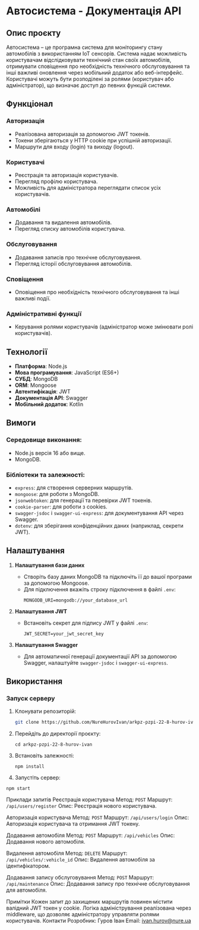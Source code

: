 # Автосистема - Документація API

## Опис проєкту

Автосистема – це програмна система для моніторингу стану автомобілів з використанням IoT сенсорів. Система надає можливість користувачам відслідковувати технічний стан своїх автомобілів, отримувати сповіщення про необхідність технічного обслуговування та інші важливі оновлення через мобільний додаток або веб-інтерфейс. Користувачі можуть бути розподілені за ролями (користувач або адміністратор), що визначає доступ до певних функцій системи.

## Функціонал

### Авторизація
- Реалізована авторизація за допомогою JWT токенів.
- Токени зберігаються у HTTP cookie при успішній авторизації.
- Маршрути для входу (login) та виходу (logout).

### Користувачі
- Реєстрація та авторизація користувачів.
- Перегляд профілю користувача.
- Можливість для адміністратора переглядати список усіх користувачів.

### Автомобілі
- Додавання та видалення автомобілів.
- Перегляд списку автомобілів користувача.
  
### Обслуговування
- Додавання записів про технічне обслуговування.
- Перегляд історії обслуговування автомобілів.

### Сповіщення
- Оповіщення про необхідність технічного обслуговування та інші важливі події.

### Адміністративні функції
- Керування ролями користувачів (адміністратор може змінювати ролі користувачів).

## Технології

- **Платформа**: Node.js
- **Мова програмування**: JavaScript (ES6+)
- **СУБД**: MongoDB
- **ORM**: Mongoose
- **Автентифікація**: JWT
- **Документація API**: Swagger
- **Мобільний додаток**: Kotlin

## Вимоги

### Середовище виконання:
- Node.js версія 16 або вище.
- MongoDB.

### Бібліотеки та залежності:
- `express`: для створення серверних маршрутів.
- `mongoose`: для роботи з MongoDB.
- `jsonwebtoken`: для генерації та перевірки JWT токенів.
- `cookie-parser`: для роботи з cookies.
- `swagger-jsdoc` і `swagger-ui-express`: для документування API через Swagger.
- `dotenv`: для зберігання конфіденційних даних (наприклад, секрети JWT).

## Налаштування

1. **Налаштування бази даних**
   - Створіть базу даних MongoDB та підключіть її до вашої програми за допомогою Mongoose.
   - Для підключення вкажіть строку підключення в файлі `.env`:
     ```
     MONGODB_URI=mongodb://your_database_url
     ```

2. **Налаштування JWT**
   - Встановіть секрет для підпису JWT у файлі `.env`:
     ```
     JWT_SECRET=your_jwt_secret_key
     ```

3. **Налаштування Swagger**
   - Для автоматичної генерації документації API за допомогою Swagger, налаштуйте `swagger-jsdoc` і `swagger-ui-express`.

## Використання

### Запуск серверу
1. Клонувати репозиторій:
   ```bash
   git clone https://github.com/NureHurovIvan/arkpz-pzpi-22-8-hurov-ivan.git
   ```
2. Перейдіть до директорії проєкту:
   ```
   cd arkpz-pzpi-22-8-hurov-ivan
   ```
3. Встановіть залежності:
   ```
   npm install
   ```
4. Запустіть сервер:
```
npm start
```

Приклади запитів
Реєстрація користувача
Метод: `POST`
Маршрут: `/api/users/register`
Опис: Реєстрація нового користувача.

Авторизація користувача
Метод: `POST`
Маршрут: `/api/users/login`
Опис: Авторизація користувача та отримання JWT токену.

Додавання автомобіля
Метод: `POST`
Маршрут: `/api/vehicles`
Опис: Додавання нового автомобіля.

Видалення автомобіля
Метод: `DELETE`
Маршрут: `/api/vehicles/:vehicle_id`
Опис: Видалення автомобіля за ідентифікатором.

Додавання запису обслуговування
Метод: `POST`
Маршрут: `/api/maintenance`
Опис: Додавання запису про технічне обслуговування для автомобіля.

Примітки
Кожен запит до захищених маршрутів повинен містити валідний JWT токен у cookie.
Логіка адміністрування реалізована через middleware, що дозволяє адміністратору управляти ролями користувачів.
Контакти
Розробник: Гуров Іван
Email: ivan.hurov@nure.ua
